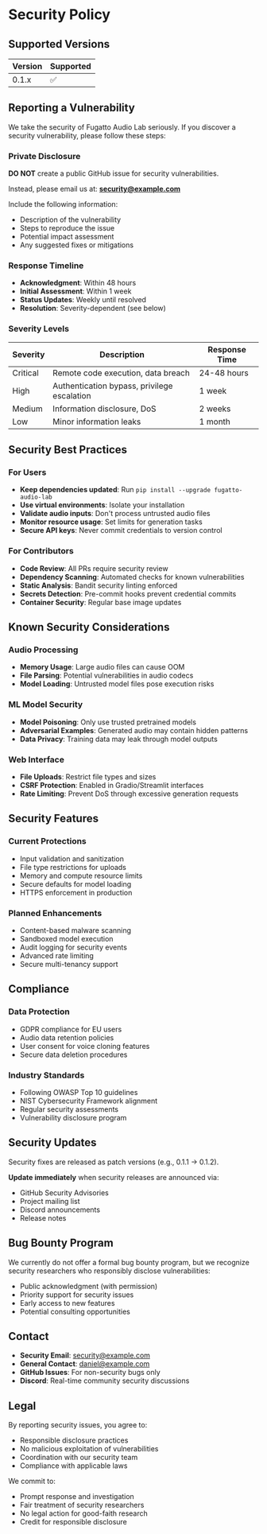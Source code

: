 # Security Policy

## Supported Versions

| Version | Supported          |
| ------- | ------------------ |
| 0.1.x   | :white_check_mark: |

## Reporting a Vulnerability

We take the security of Fugatto Audio Lab seriously. If you discover a security vulnerability, please follow these steps:

### Private Disclosure

**DO NOT** create a public GitHub issue for security vulnerabilities.

Instead, please email us at: **security@example.com**

Include the following information:
- Description of the vulnerability
- Steps to reproduce the issue
- Potential impact assessment
- Any suggested fixes or mitigations

### Response Timeline

- **Acknowledgment**: Within 48 hours
- **Initial Assessment**: Within 1 week
- **Status Updates**: Weekly until resolved
- **Resolution**: Severity-dependent (see below)

### Severity Levels

| Severity | Description | Response Time |
|----------|-------------|---------------|
| Critical | Remote code execution, data breach | 24-48 hours |
| High | Authentication bypass, privilege escalation | 1 week |
| Medium | Information disclosure, DoS | 2 weeks |
| Low | Minor information leaks | 1 month |

## Security Best Practices

### For Users

- **Keep dependencies updated**: Run `pip install --upgrade fugatto-audio-lab`
- **Use virtual environments**: Isolate your installation
- **Validate audio inputs**: Don't process untrusted audio files
- **Monitor resource usage**: Set limits for generation tasks
- **Secure API keys**: Never commit credentials to version control

### For Contributors

- **Code Review**: All PRs require security review
- **Dependency Scanning**: Automated checks for known vulnerabilities
- **Static Analysis**: Bandit security linting enforced
- **Secrets Detection**: Pre-commit hooks prevent credential commits
- **Container Security**: Regular base image updates

## Known Security Considerations

### Audio Processing
- **Memory Usage**: Large audio files can cause OOM
- **File Parsing**: Potential vulnerabilities in audio codecs
- **Model Loading**: Untrusted model files pose execution risks

### ML Model Security
- **Model Poisoning**: Only use trusted pretrained models
- **Adversarial Examples**: Generated audio may contain hidden patterns
- **Data Privacy**: Training data may leak through model outputs

### Web Interface
- **File Uploads**: Restrict file types and sizes
- **CSRF Protection**: Enabled in Gradio/Streamlit interfaces
- **Rate Limiting**: Prevent DoS through excessive generation requests

## Security Features

### Current Protections
- Input validation and sanitization
- File type restrictions for uploads
- Memory and compute resource limits
- Secure defaults for model loading
- HTTPS enforcement in production

### Planned Enhancements
- Content-based malware scanning
- Sandboxed model execution
- Audit logging for security events
- Advanced rate limiting
- Secure multi-tenancy support

## Compliance

### Data Protection
- GDPR compliance for EU users
- Audio data retention policies
- User consent for voice cloning features
- Secure data deletion procedures

### Industry Standards
- Following OWASP Top 10 guidelines
- NIST Cybersecurity Framework alignment
- Regular security assessments
- Vulnerability disclosure program

## Security Updates

Security fixes are released as patch versions (e.g., 0.1.1 → 0.1.2).

**Update immediately** when security releases are announced via:
- GitHub Security Advisories
- Project mailing list
- Discord announcements
- Release notes

## Bug Bounty Program

We currently do not offer a formal bug bounty program, but we recognize security researchers who responsibly disclose vulnerabilities:

- Public acknowledgment (with permission)
- Priority support for security issues
- Early access to new features
- Potential consulting opportunities

## Contact

- **Security Email**: security@example.com
- **General Contact**: daniel@example.com
- **GitHub Issues**: For non-security bugs only
- **Discord**: Real-time community security discussions

## Legal

By reporting security issues, you agree to:
- Responsible disclosure practices
- No malicious exploitation of vulnerabilities
- Coordination with our security team
- Compliance with applicable laws

We commit to:
- Prompt response and investigation
- Fair treatment of security researchers
- No legal action for good-faith research
- Credit for responsible disclosure